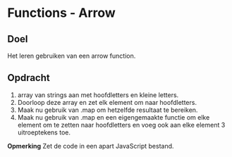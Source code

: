# Functions - Arrow

## Doel
Het leren gebruiken van een arrow function.

## Opdracht
1. array van strings aan met hoofdletters en kleine letters.
2. Doorloop deze array en zet elk element om naar hoofdletters. 
3. Maak nu gebruik van .map om hetzelfde resultaat te bereiken.
4. Maak nu gebruik van .map en een eigengemaakte functie om elke element om te zetten naar hoofdletters en voeg ook aan elke element 3 uitroeptekens toe.

**Opmerking**
Zet de code in een apart JavaScript bestand.
